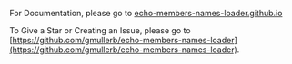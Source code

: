 For Documentation, please go to [echo-members-names-loader.github.io](https://echo-members-names-loader.github.io)

To Give a Star or Creating an Issue, please go to [https://github.com/gmullerb/echo-members-names-loader](https://github.com/gmullerb/echo-members-names-loader).
